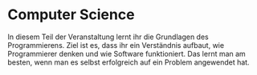 # Computer Science

In diesem Teil der Veranstaltung lernt ihr die Grundlagen des Programmierens. Ziel ist es, dass ihr ein Verständnis aufbaut, wie Programmierer denken und wie Software funktioniert. Das lernt man am besten, wenn man es selbst erfolgreich auf ein Problem angewendet hat.

